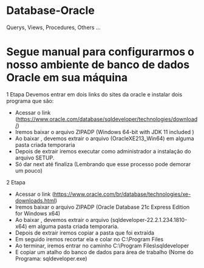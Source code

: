 # Database-Oracle
Querys, Views, Procedures, Others ...

# Segue manual para configurarmos o nosso ambiente de banco de dados Oracle em sua máquina 

1 Etapa 
  Devemos entrar em dois links do sites da oracle e instalar dois programa que são:

- Acessar o link (https://www.oracle.com/database/sqldeveloper/technologies/download/) 
- Iremos baixar o arquivo ZIPADP (Windows 64-bit with JDK 11 included )
- Ao baixar , devemos extrair o arquivo (OracleXE213_Win64) em alguma pasta criada temporaria
- Depois de extrair iremos executar como administrador a instalação do arquivo SETUP.
- Só dar next até finaliza (Lembrando que esse processo pode demorar um pouco)


2 Etapa
- Acessar o link (https://www.oracle.com/br/database/technologies/xe-downloads.html)
- Iremos baixar o arquivo ZIPADP  (Oracle Database 21c Express Edition for Windows x64)
- Ao baixar , devemos extrair o arquivo (sqldeveloper-22.2.1.234.1810-x64) em alguma pasta criada temporaria. 
- Depois de extrair iremos copiar a pasta que foi extraída
- Em seguido iremos recortar ela e colar no C:\Program Files
- Ao terminar, iremos entrar no caminho C:\Program Files\sqldeveloper
- E copiar um atalho do banco de dados para área de trabalho (Nome do Programa: sqldeveloper.exe)
